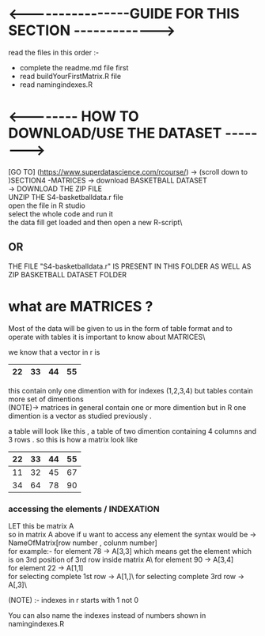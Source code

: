 # <----------------GUIDE FOR THIS SECTION ------------->

read the files in this order :-

* complete the readme.md file first
* read buildYourFirstMatrix.R file
* read namingindexes.R

# <-------- HOW TO DOWNLOAD/USE THE DATASET -------->
 [GO TO] (https://www.superdatascience.com/rcourse/) -> (scroll down to )SECTION4 -MATRICES -> download BASKETBALL DATASET\
 -> DOWNLOAD THE ZIP FILE\
 UNZIP THE S4-basketballdata.r file\
 open the file in R studio\
 select the whole code and run it\
 the data fill get loaded and then open a new R-script\

## OR


 THE FILE "S4-basketballdata.r" IS PRESENT IN THIS FOLDER AS WELL AS ZIP BASKETBALL DATASET FOLDER
 
 # what are MATRICES ?
 Most of the data will be given to us in the form of table format and to operate with tables it is important to know about MATRICES\
 
 we know that a vector in r is 
 
  
 22 | 33 | 44 | 55
 -- | -- | -- | --

this contain only one dimention with for indexes (1,2,3,4) but tables contain more set of dimentions\
(NOTE)-> matrices in general contain one or more dimention but in R one dimention is a vector as studied previously .

a table will look like this , a table of two dimention containing 4 columns and 3 rows . so this is how a matrix look like 

22 | 33 | 44 | 55 
-- | -- | -- | --
11 | 32 | 45 | 67
34 | 64 | 78 | 90

### accessing the elements / INDEXATION 

LET this be matrix A\
so in matrix A above if u want to access any element the syntax would be -> NameOfMatrix[row number , colunm number]\
for example:- for element 78 -> A[3,3] which means get the element which is  on 3rd position of 3rd row inside matrix A\ 
for element 90 -> A[3,4]\
for element 22 -> A[1,1]\
for selecting complete 1st row -> A[1,]\ 
for selecting complete 3rd row -> A[,3]\

(NOTE) :- indexes in r starts with 1 not 0

You can also name the indexes instead of numbers shown in namingindexes.R
